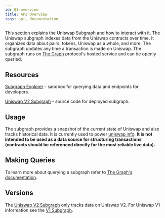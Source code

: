 ```yaml
---
id: 01-overview
title: API Overview
tags: api, documentation
---
```


This section explains the Uniswap Subgraph and how to interact with it. The Uniswap subgraph indexes data from the Uniswap contracts over time. It organizes data about pairs, tokens, Uniswap as a whole, and more. The subgraph updates any time a transaction is made on Uniswap. The subgraph runs on [The Graph](https://thegraph.com/) protocol's hosted service and can be openly queried.

## Resources

[Subgraph Explorer](https://thegraph.com/explorer/subgraph/uniswap/uniswap-v2) - sandbox for querying data and endpoints for developers.

[Uniswap V2 Subgraph](https://github.com/Uniswap/uniswap-v2-subgraph) - source code for deployed subgraph.

## Usage

The subgraph provides a snapshot of the current state of Uniswap and also tracks historical data. It is currently used to power [uniswap.info](https://uniswap.info/). **It is not intended to be used as a data source for structuring transactions (contracts should be referenced directly for the most reliable live data).**

## Making Queries

To learn more about querying a subgraph refer to [The Graph's documentation](https://thegraph.com/docs/introduction).

## Versions

The [Uniswap V2 Subgraph](https://thegraph.com/explorer/subgraph/uniswap/uniswap-v2) only tracks data on Uniswap V2. For Uniswap V1 information see the [V1 Subgraph](https://thegraph.com/explorer/subgraph/graphprotocol/uniswap).
